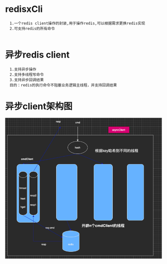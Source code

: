 # redisxCli
```` 
  1.一个redis client操作的封装,用于操作redis,可以根据需求更换redis实现
  2.可支持redis的所有命令
  
```` 
# 异步redis client
````
  1.支持异步操作
  2.支持多线程写命令
  3.支持异步回调结果
  目的：redis的执行命令不阻塞业务逻辑主线程，并支持回调结果
  ````
# 异步client架构图  
![img_2.png](img.png)